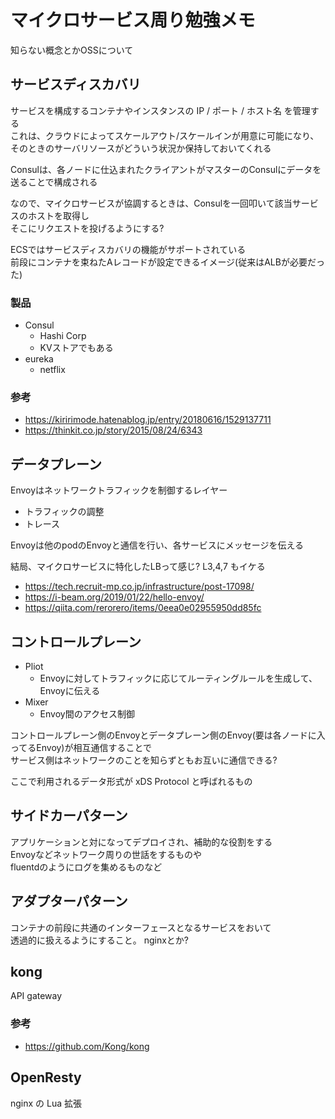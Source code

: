 # マイクロサービス周り勉強メモ

知らない概念とかOSSについて

## サービスディスカバリ

サービスを構成するコンテナやインスタンスの IP / ポート / ホスト名 を管理する  
これは、クラウドによってスケールアウト/スケールインが用意に可能になり、
そのときのサーバリソースがどういう状況か保持しておいてくれる

Consulは、各ノードに仕込まれたクライアントがマスターのConsulにデータを送ることで構成される  

なので、マイクロサービスが協調するときは、Consulを一回叩いて該当サービスのホストを取得し  
そこにリクエストを投げるようにする?

ECSではサービスディスカバリの機能がサポートされている  
前段にコンテナを束ねたAレコードが設定できるイメージ(従来はALBが必要だった)

### 製品

- Consul
  - Hashi Corp
  - KVストアでもある
- eureka 
  - netflix

### 参考

- https://kiririmode.hatenablog.jp/entry/20180616/1529137711
- https://thinkit.co.jp/story/2015/08/24/6343

## データプレーン

Envoyはネットワークトラフィックを制御するレイヤー

- トラフィックの調整
- トレース

Envoyは他のpodのEnvoyと通信を行い、各サービスにメッセージを伝える

結局、マイクロサービスに特化したLBって感じ? L3,4,7 もイケる

- https://tech.recruit-mp.co.jp/infrastructure/post-17098/
- https://i-beam.org/2019/01/22/hello-envoy/
- https://qiita.com/rerorero/items/0eea0e02955950dd85fc

## コントロールプレーン

- Pliot
  - Envoyに対してトラフィックに応じてルーティングルールを生成して、Envoyに伝える
- Mixer
  - Envoy間のアクセス制御

コントロールプレーン側のEnvoyとデータプレーン側のEnvoy(要は各ノードに入ってるEnvoy)が相互通信することで  
サービス側はネットワークのことを知らずともお互いに通信できる?

ここで利用されるデータ形式が xDS Protocol と呼ばれるもの

## サイドカーパターン

アプリケーションと対になってデプロイされ、補助的な役割をする   
Envoyなどネットワーク周りの世話をするものや  
fluentdのようにログを集めるものなど

## アダプターパターン

コンテナの前段に共通のインターフェースとなるサービスをおいて  
透過的に扱えるようにすること。
nginxとか?

## kong

API gateway

### 参考

- https://github.com/Kong/kong



## OpenResty

nginx の Lua 拡張